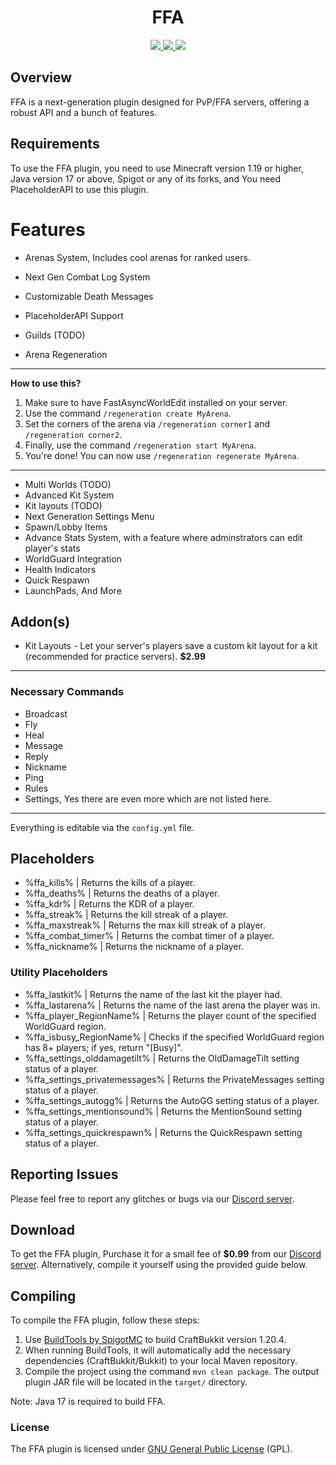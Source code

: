 <h1 align="center">FFA</h1>
<p align="center">
   <a href="https://www.codefactor.io/repository/github/darkxx14/ffa" alt="CodeFactor Score">
        <img src="https://www.codefactor.io/repository/github/darkxx14/ffa/badge"/>
    </a>
     <a href="https://bstats.org/plugin/bukkit/xFFA" alt="bstats servers">
        <img src="https://img.shields.io/bstats/servers/21736?color=brightgreen"/>
    </a>
     <a href="https://bstats.org/plugin/bukkit/xFFA" alt="bstats players">
        <img src="https://img.shields.io/bstats/players/21736?color=brightgreen"/>
    </a>
    </p>
    
## Overview

FFA is a next-generation plugin designed for PvP/FFA servers, offering a robust API and a bunch of features.

## Requirements
To use the FFA plugin, you need to use Minecraft version 1.19 or higher, Java version 17 or above, Spigot or any of its forks, and You need PlaceholderAPI to use this plugin.

#  Features
* Arenas System, Includes cool arenas for ranked users.

* Next Gen Combat Log System
* Customizable Death Messages
* PlaceholderAPI Support
* Guilds (TODO)
* Arena Regeneration
___
  **How to use this?**
  
  1. Make sure to have FastAsyncWorldEdit installed on your server.
  2. Use the command `/regeneration create MyArena`.
  3. Set the corners of the arena via `/regeneration corner1` and `/regeneration corner2`.
  4. Finally, use the command `/regeneration start MyArena`.
  5. You're done! You can now use `/regeneration regenerate MyArena`.
___
* Multi Worlds (TODO)
* Advanced Kit System
* Kit layouts (TODO)
* Next Generation Settings Menu
* Spawn/Lobby Items
* Advance Stats System, with a feature where adminstrators can edit player's stats
* WorldGuard Integration
* Health Indicators
* Quick Respawn
* LaunchPads, And More

## Addon(s)
* Kit Layouts - Let your server's players save a custom kit layout for a kit (recommended for practice servers). **$2.99**
____

### Necessary Commands
- Broadcast
- Fly
- Heal
- Message
- Reply
- Nickname
- Ping
- Rules
- Settings, Yes there are even more which are not listed here.
___

Everything is editable via the `config.yml` file.

## Placeholders
- %ffa_kills% | Returns the kills of a player.
- %ffa_deaths% | Returns the deaths of a player.
- %ffa_kdr% | Returns the KDR of a player.
- %ffa_streak% | Returns the kill streak of a player.
- %ffa_maxstreak% | Returns the max kill streak of a player.
- %ffa_combat_timer% | Returns the combat timer of a player.
- %ffa_nickname% | Returns the nickname of a player.

### Utility Placeholders
- %ffa_lastkit% | Returns the name of the last kit the player had.
- %ffa_lastarena% | Returns the name of the last arena the player was in.
- %ffa_player_RegionName% | Returns the player count of the specified WorldGuard region.
- %ffa_isbusy_RegionName% | Checks if the specified WorldGuard region has 8+ players; if yes, return "[Busy]".
- %ffa_settings_olddamagetilt% | Returns the OldDamageTilt setting status of a player.
- %ffa_settings_privatemessages% | Returns the PrivateMessages setting status of a player.
- %ffa_settings_autogg% | Returns the AutoGG setting status of a player.
- %ffa_settings_mentionsound% | Returns the MentionSound setting status of a player.
- %ffa_settings_quickrespawn% | Returns the QuickRespawn setting status of a player.

## Reporting Issues
Please feel free to report any glitches or bugs via our [Discord server](https://discord.gg/XBmrFsg5eR).

## Download
To get the FFA plugin, Purchase it for a small fee of **$0.99** from our [Discord server](https://discord.gg/XBmrFsg5eR). Alternatively, compile it yourself using the provided guide below.

## Compiling
To compile the FFA plugin, follow these steps:
1. Use [BuildTools by SpigotMC](https://www.spigotmc.org/wiki/buildtools/) to build CraftBukkit version 1.20.4.
2. When running BuildTools, it will automatically add the necessary dependencies (CraftBukkit/Bukkit) to your local Maven repository.
3. Compile the project using the command `mvn clean package`. The output plugin JAR file will be located in the `target/` directory.

Note: Java 17 is required to build FFA.

### License
The FFA plugin is licensed under [GNU General Public License](https://github.com/Darkxx14/FFA?tab=GPL-3.0-1-ov-file) (GPL).
